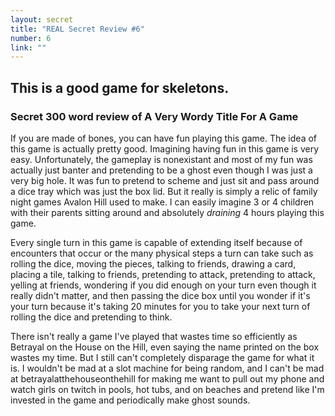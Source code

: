 ```yaml
---
layout: secret
title: "REAL Secret Review #6"
number: 6
link: ""
---
```


## This is a good game for skeletons.

### Secret 300 word review of A Very Wordy Title For A Game

If you are made of bones, you can have fun playing this game. The idea of this game is actually pretty good. Imagining having fun in this game is very easy. Unfortunately, the gameplay is nonexistant and most of my fun was actually just banter and pretending to be a ghost even though I was just a very big hole. It was fun to pretend to scheme and just sit and pass around a dice tray which was just the box lid. But it really is simply a relic of family night games Avalon Hill used to make. I can easily imagine 3 or 4 children with their parents sitting around and absolutely _draining_ 4 hours playing this game. 

Every single turn in this game is capable of extending itself because of encounters that occur or the many physical steps a turn can take such as rolling the dice, moving the pieces, talking to friends, drawing a card, placing a tile, talking to friends, pretending to attack, pretending to attack, yelling at friends, wondering if you did enough on your turn even though it really didn't matter, and then passing the dice box until you wonder if it's your turn because it's taking 20 minutes for you to take your next turn of rolling the dice and pretending to think.

There isn't really a game I've played that wastes time so efficiently as Betrayal on the House on the Hill, even saying the name printed on the box wastes my time. But I still can't completely disparage the game for what it is. I wouldn't be mad at a slot machine for being random, and I can't be mad at betrayalatthehouseonthehill for making me want to pull out my phone and watch girls on twitch in pools, hot tubs, and on beaches and pretend like I'm invested in the game and periodically make ghost sounds. 